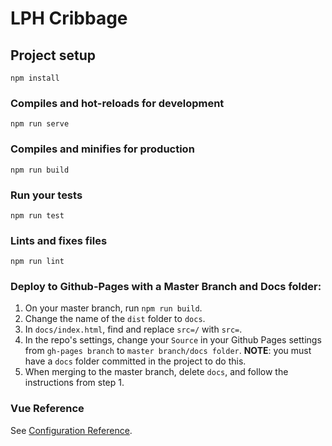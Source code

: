 # LPH Cribbage

## Project setup
```
npm install
```

### Compiles and hot-reloads for development
```
npm run serve
```

### Compiles and minifies for production
```
npm run build
```

### Run your tests
```
npm run test
```

### Lints and fixes files
```
npm run lint
```

### Deploy to Github-Pages with a Master Branch and Docs folder:

1. On your master branch, run `npm run build`.
2. Change the name of the `dist` folder to `docs`.
3. In `docs/index.html`, find and replace `src=/` with `src=`.
4. In the repo's settings, change your `Source` in your Github Pages settings from `gh-pages branch` to `master branch/docs folder`. **NOTE**: you must have a `docs` folder committed in the project to do this.
5. When merging to the master branch, delete `docs`, and follow the instructions from step 1.

### Vue Reference
See [Configuration Reference](https://cli.vuejs.org/config/).

